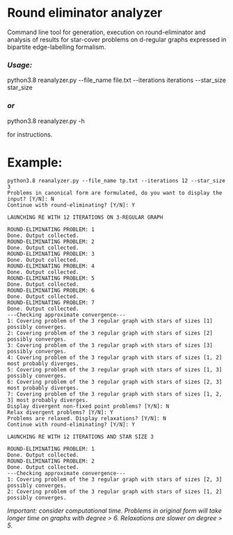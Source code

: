 # Round eliminator analyzer
Command line tool for generation, execution on round-eliminator and analysis of results for star-cover problems on d-regular graphs expressed in bipartite edge-labelling formalism.


### *Usage:* 
python3.8 reanalyzer.py --file_name file.txt --iterations iterations --star_size star_size


### *or* 

python3.8 reanalyzer.py -h 

for instructions.

# Example: 
```
python3.8 reanalyzer.py --file_name tp.txt --iterations 12 --star_size 3
Problems in canonical form are formulated, do you want to display the input? [Y/N]: N
Continue with round-eliminating? [Y/N]: Y

LAUNCHING RE WITH 12 ITERATIONS ON 3-REGULAR GRAPH

ROUND-ELIMINATING PROBLEM: 1
Done. Output collected.
ROUND-ELIMINATING PROBLEM: 2
Done. Output collected.
ROUND-ELIMINATING PROBLEM: 3
Done. Output collected.
ROUND-ELIMINATING PROBLEM: 4
Done. Output collected.
ROUND-ELIMINATING PROBLEM: 5
Done. Output collected.
ROUND-ELIMINATING PROBLEM: 6
Done. Output collected.
ROUND-ELIMINATING PROBLEM: 7
Done. Output collected.
---Checking approximate convergence---
1: Covering problem of the 3 regular graph with stars of sizes [1] possibly converges.
2: Covering problem of the 3 regular graph with stars of sizes [2] possibly converges.
3: Covering problem of the 3 regular graph with stars of sizes [3] possibly converges.
4: Covering problem of the 3 regular graph with stars of sizes [1, 2] most probably diverges.
5: Covering problem of the 3 regular graph with stars of sizes [1, 3] possibly converges.
6: Covering problem of the 3 regular graph with stars of sizes [2, 3] most probably diverges.
7: Covering problem of the 3 regular graph with stars of sizes [1, 2, 3] most probably diverges.
Display divergent non-fixed point problems? [Y/N]: N
Relax divergent problems? [Y/N]: Y
Problems are relaxed. Display relaxations? [Y/N]: N
Continue with round-eliminating? [Y/N]: Y

LAUNCHING RE WITH 12 ITERATIONS AND STAR SIZE 3 

ROUND-ELIMINATING PROBLEM: 1
Done. Output collected.
ROUND-ELIMINATING PROBLEM: 2
Done. Output collected.
---Checking approximate convergence---
1: Covering problem of the 3 regular graph with stars of sizes [2, 3] possibly converges.
2: Covering problem of the 3 regular graph with stars of sizes [1, 2] possibly converges.
```

*Important: consider computational time. Problems in original form will take longer time on graphs with degree > 6. Relaxations are slower on degree > 5.*

